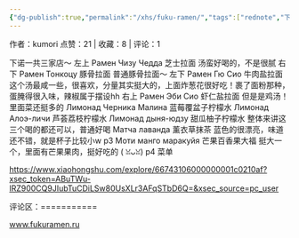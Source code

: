 ```yaml
---
{"dg-publish":true,"permalink":"/xhs/fuku-ramen/","tags":["rednote","下诺夫哥罗德"]}
---
```


作者：kumori
点赞：21   |   收藏：8   |   评论：1

下诺一共三家店～
左上 Рамен Чизу Чедда 芝士拉面 汤蛮好喝的，不是很腻
右下 Рамен Тонкоцу 豚骨拉面 普通豚骨拉面～
左下 Рамен Гю Сио 牛肉盐拉面 这个汤最咸一些，很喜欢，分量其实挺大的，上面炸葱花很好吃！裹了面粉那种，蛋腌得很入味，辣椒属于摆设hh
右上 Рамен Эби Сио 虾仁盐拉面 但是是鸡汤！里面菜还挺多的
Лимонад Черника Малина 蓝莓覆盆子柠檬水
Лимонад Алоэ-личи 芦荟荔枝柠檬水
Лимонад дыня-юдзу 甜瓜柚子柠檬水 整体来讲这三个喝的都还可以，普通好喝
Матча лаванда 薰衣草抹茶 蓝色的很漂亮，味道还不错，就是杯子比较小w
p3 Моти манго маракуйя 芒果百香果大福 挺大一个，里面有芒果果肉，挺好吃的 ( ꈍᴗꈍ)
p4 菜单

https://www.xiaohongshu.com/explore/66743106000000001c0210af?xsec_token=ABuTWu-lRZ900CQ9JIubTuCDiLSw80UsXLr3AFqSTbD6Q=&xsec_source=pc_user

评论区：===========

www.fukuramen.ru